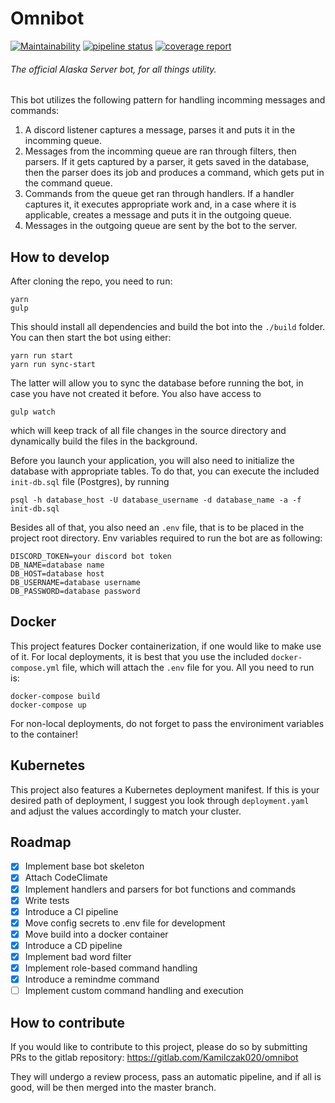 # Omnibot
[![Maintainability](https://api.codeclimate.com/v1/badges/0fcafb95938e9b246ab1/maintainability)](https://codeclimate.com/github/Kamilczak020/omnibot/maintainability)
[![pipeline status](https://gitlab.com/Kamilczak020/omnibot/badges/master/pipeline.svg)](https://gitlab.com/Kamilczak020/omnibot/commits/master)
[![coverage report](https://gitlab.com/Kamilczak020/omnibot/badges/master/coverage.svg)](https://gitlab.com/Kamilczak020/omnibot/commits/master)

###### The official Alaska Server bot, for all things utility.

This bot utilizes the following pattern for handling incomming messages and commands:

1. A discord listener captures a message, parses it and puts it in the incomming queue.
2. Messages from the incomming queue are ran through filters, then parsers.
If it gets captured by a parser, it gets saved in the database, then the parser does its job and produces a command,
which gets put in the command queue.
3. Commands from the queue get ran through handlers. If a handler captures it, it executes appropriate work and,
in a case where it is applicable, creates a message and puts it in the outgoing queue.
4. Messages in the outgoing queue are sent by the bot to the server.


## How to develop

After cloning the repo, you need to run:
```
yarn
gulp
```

This should install all dependencies and build the bot into the `./build` folder.
You can then start the bot using either:
```
yarn run start
yarn run sync-start
```
The latter will allow you to sync the database before running the bot, in case you have not created it before.
You also have access to 
```
gulp watch
```
which will keep track of all file changes in the source directory and dynamically build the files in the background.

Before you launch your application, you will also need to initialize the database with appropriate tables.
To do that, you can execute the included `init-db.sql` file (Postgres), by running
```
psql -h database_host -U database_username -d database_name -a -f init-db.sql
```

Besides all of that, you also need an `.env` file, that is to be placed in the project root directory.
Env variables required to run the bot are as following:
```
DISCORD_TOKEN=your discord bot token
DB_NAME=database name
DB_HOST=database host
DB_USERNAME=database username
DB_PASSWORD=database password
```

## Docker

This project features Docker containerization, if one would like to make use of it.
For local deployments, it is best that you use the included `docker-compose.yml` file, which will attach the `.env` file for you.
All you need to run is:
```
docker-compose build
docker-compose up
```

For non-local deployments, do not forget to pass the environiment variables to the container!

## Kubernetes

This project also features a Kubernetes deployment manifest. If this is your desired path of deployment, I suggest you look through `deployment.yaml`
and adjust the values accordingly to match your cluster.

## Roadmap
- [x] Implement base bot skeleton
- [x] Attach CodeClimate
- [x] Implement handlers and parsers for bot functions and commands
- [x] Write tests
- [x] Introduce a CI pipeline
- [x] Move config secrets to .env file for development
- [x] Move build into a docker container
- [x] Introduce a CD pipeline
- [x] Implement bad word filter
- [x] Implement role-based command handling
- [x] Introduce a remindme command
- [ ] Implement custom command handling and execution

## How to contribute
If you would like to contribute to this project, please do so by submitting PRs to the gitlab repository:
https://gitlab.com/Kamilczak020/omnibot

They will undergo a review process, pass an automatic pipeline, and if all is good, will be then merged into the master branch.